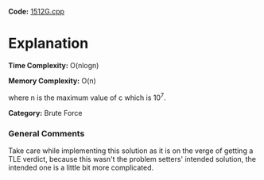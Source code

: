 **Code:** [1512G.cpp](./1512G.cpp)

# Explanation

**Time Complexity:** O(nlogn)

**Memory Complexity:** O(n) 

where n is the maximum value of c which is 10<sup>7</sup>.

**Category:** Brute Force

### General Comments

Take care while implementing this solution as it is on the verge of getting a TLE verdict, because this wasn't the problem setters' intended solution, the intended one is a little bit more complicated.

